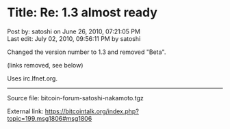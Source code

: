 # Title: Re: 1.3 almost ready

Post by: satoshi on June 26, 2010, 07:21:05 PM<br>
Last edit: July 02, 2010, 09:56:11 PM by satoshi

Changed the version number to 1.3 and removed "Beta".

(links removed, see below)

Uses irc.lfnet.org.

---

Source file: bitcoin-forum-satoshi-nakamoto.tgz

External link: https://bitcointalk.org/index.php?topic=199.msg1806#msg1806

